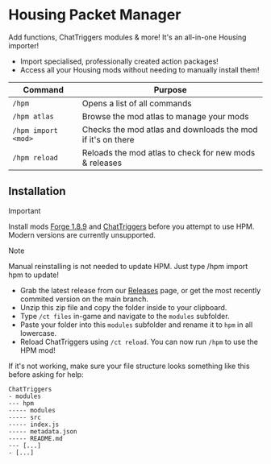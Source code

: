 ﻿# Housing Packet Manager
Add functions, ChatTriggers modules & more! It's an all-in-one Housing importer!

* Import specialised, professionally created action packages!
* Access all your Housing mods without needing to manually install them!


| Command              | Purpose
| -------------------- | ------------------------------------------------------
| `/hpm`               | Opens a list of all commands
| `/hpm atlas`         | Browse the mod atlas to manage your mods
| `/hpm import <mod>`  | Checks the mod atlas and downloads the mod if it's on there
| `/hpm reload`        | Reloads the mod atlas to check for new mods & releases


## Installation
> [!IMPORTANT]  
> Install mods [Forge 1.8.9](https://files.minecraftforge.net/net/minecraftforge/forge/index_1.8.9.html) and [ChatTriggers](https://www.chattriggers.com/) before you attempt to use HPM. Modern versions are currently unsupported.

> [!NOTE]  
> Manual reinstalling is not needed to update HPM. Just type /hpm import hpm to update!

- Grab the latest release from our [Releases](/releases) page, or get the most recently commited version on the main branch.
- Unzip this zip file and copy the folder inside to your clipboard.
- Type `/ct files` in-game and navigate to the `modules` subfolder.
- Paste your folder into this `modules` subfolder and rename it to `hpm` in all lowercase.
- Reload ChatTriggers using `/ct reload`. You can now run `/hpm` to use the HPM mod!

If it's not working, make sure your file structure looks something like this before asking for help:

```
ChatTriggers
- modules
--- hpm
----- modules
----- src
----- index.js
----- metadata.json
----- README.md
--- [...]
- [...]
```